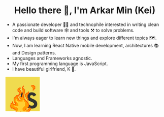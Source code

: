 <h1 align="center">Hello there 👋, I'm Arkar Min (Kei)</h1>

- A passionate developer 🧑‍💻 and technophile interested in writing clean code and build software 🕸️ and tools ⚒️ to solve problems.
- I'm always eager to learn new things and explore different topics 🗺️.
- Now, I am learning React Native mobile development, architectures 📚 and Design patterns.
- Languages and Frameworks agnostic.
- My first programming language is JavaScript.
- I have beautiful girlfriend, K 💙.

![JavaScript](/javascript-on-fire.gif)


